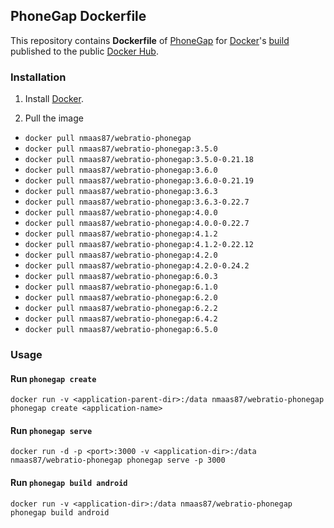 ## PhoneGap Dockerfile

This repository contains **Dockerfile** of [PhoneGap](http://phonegap.com/) for [Docker](https://www.docker.com/)'s [build](https://registry.hub.docker.com/u/nmaas87/webratio-phonegap/) published to the public [Docker Hub](https://hub.docker.com/).

### Installation

1. Install [Docker](https://www.docker.com/).

2. Pull the image
  * `docker pull nmaas87/webratio-phonegap`
  * `docker pull nmaas87/webratio-phonegap:3.5.0`
  * `docker pull nmaas87/webratio-phonegap:3.5.0-0.21.18`
  * `docker pull nmaas87/webratio-phonegap:3.6.0`
  * `docker pull nmaas87/webratio-phonegap:3.6.0-0.21.19`
  * `docker pull nmaas87/webratio-phonegap:3.6.3`
  * `docker pull nmaas87/webratio-phonegap:3.6.3-0.22.7`
  * `docker pull nmaas87/webratio-phonegap:4.0.0`
  * `docker pull nmaas87/webratio-phonegap:4.0.0-0.22.7`
  * `docker pull nmaas87/webratio-phonegap:4.1.2`
  * `docker pull nmaas87/webratio-phonegap:4.1.2-0.22.12`
  * `docker pull nmaas87/webratio-phonegap:4.2.0`
  * `docker pull nmaas87/webratio-phonegap:4.2.0-0.24.2`
  * `docker pull nmaas87/webratio-phonegap:6.0.3`
  * `docker pull nmaas87/webratio-phonegap:6.1.0`
  * `docker pull nmaas87/webratio-phonegap:6.2.0`
  * `docker pull nmaas87/webratio-phonegap:6.2.2`
  * `docker pull nmaas87/webratio-phonegap:6.4.2`
  * `docker pull nmaas87/webratio-phonegap:6.5.0`
  
### Usage

#### Run `phonegap create`

    docker run -v <application-parent-dir>:/data nmaas87/webratio-phonegap phonegap create <application-name>

#### Run `phonegap serve`

    docker run -d -p <port>:3000 -v <application-dir>:/data nmaas87/webratio-phonegap phonegap serve -p 3000

#### Run `phonegap build android`

    docker run -v <application-dir>:/data nmaas87/webratio-phonegap phonegap build android

